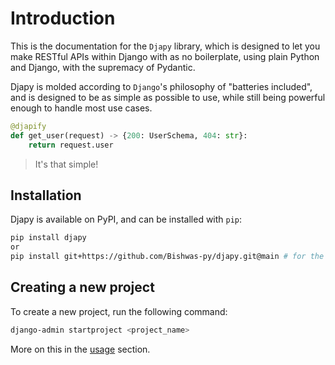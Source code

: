# Introduction

This is the documentation for the `Djapy` library, which is designed to let you make RESTful APIs
within Django with as no boilerplate, using plain Python and Django, with the supremacy of Pydantic.

Djapy is molded according to `Django`'s philosophy of "batteries included", and is designed to
be as simple as possible to use, while still being powerful enough to handle most use cases.

```python
@djapify
def get_user(request) -> {200: UserSchema, 404: str}:
    return request.user
```

> It's that simple!

## Installation

Djapy is available on PyPI, and can be installed with `pip`:

```bash
pip install djapy
or
pip install git+https://github.com/Bishwas-py/djapy.git@main # for the latest version
```


## Creating a new project

To create a new project, run the following command:

```bash
django-admin startproject <project_name>
```

More on this in the [usage](usage.md) section.